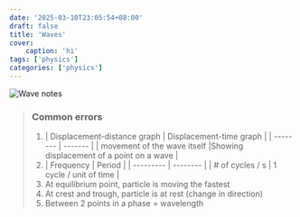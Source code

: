 ```yaml
---
date: '2025-03-10T23:05:54+08:00'
draft: false
title: 'Waves'
cover: 
    caption: 'hi'
tags: ['physics']
categories: ['physics']
---
```


![Wave notes](/img/waves.JPG)

> ### Common errors
> 1. | Displacement-distance graph    | Displacement-time graph |
| -------- | ------- |
| movement of the wave itself |Showing displacement of a point on a wave    |
> 2. | Frequency   |  Period |
| --------- | -------- |
| # of cycles / s | 1 cycle / unit of time  |
> 3. At equilibrium point, particle is moving the fastest
> 4. At crest and trough, particle is at rest (change in direction)
> 5. Between 2 points in a phase = wavelength



